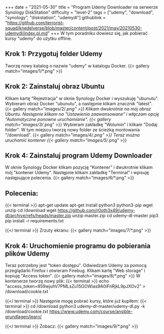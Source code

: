 +++
date = "2021-05-30"
title = "Program Udemy Downloader na serwerze Synology DiskStation"
difficulty = "level-2"
tags = ["udemy", "download", "synology", "diskstation", "udemydl"]
githublink = "https://github.com/terrorist-squad/knedelverse/blob/master/content/post/2021/may/20210530-udemydl/index.pl.md"
+++
W tym poradniku dowiesz się, jak pobierać kursy "udemy" do użytku offline.
## Krok 1: Przygotuj folder Udemy
Tworzę nowy katalog o nazwie "udemy" w katalogu Docker.
{{< gallery match="images/1/*.png" >}}

## Krok 2: Zainstaluj obraz Ubuntu
Klikam kartę "Rejestracja" w oknie Synology Docker i wyszukuję "ubunutu". Wybieram obraz Docker "ubunutu", a następnie klikam znacznik "latest".
{{< gallery match="images/2/*.png" >}}
Klikam dwukrotnie na mój obraz Ubuntu. Następnie klikam na "Ustawienia zaawansowane" i włączam opcję "Automatyczne ponowne uruchamianie".
{{< gallery match="images/3/*.png" >}}
Wybieram zakładkę "Wolumin" i klikam "Dodaj folder". W tym miejscu tworzę nowy folder ze ścieżką montowania "/download".
{{< gallery match="images/4/*.png" >}}
Teraz można uruchomić kontener
{{< gallery match="images/5/*.png" >}}

## Krok 4: Zainstaluj program Udemy Downloader
W oknie Synology Docker klikam pozycję "Kontener" i dwukrotnie klikam mój "kontener Udemy". Następnie klikam zakładkę "Terminal" i wpisuję następujące polecenia.
{{< gallery match="images/6/*.png" >}}

##  Polecenia:

{{< terminal >}}
apt-get update
apt-get install python3 python3-pip wget unzip
cd /download
wget https://github.com/r0oth3x49/udemy-dl/archive/refs/heads/master.zip
unzip master.zip
cd udemy-dl-master
pip3 pip install -r requirements.txt

{{</ terminal >}}
Zrzuty ekranu:
{{< gallery match="images/7/*.png" >}}

## Krok 4: Uruchomienie programu do pobierania plików Udemy
Teraz potrzebny jest "token dostępu". Odwiedzam Udemy za pomocą przeglądarki Firefox i otwieram Firebug. Klikam kartę "Web storage" i kopiuję "Access token".
{{< gallery match="images/8/*.png" >}}
W kontenerze tworzę nowy plik:
{{< terminal >}}
echo "access_token=859wjuhV7PMLsZu15GOWias9A0iFnRjkL9pJXOv2" > /download/cookie.txt

{{</ terminal >}}
Następnie mogę pobrać kursy, które już kupiłem:
{{< terminal >}}
cd /download
python3 udemy-dl-master/udemy-dl.py -k /download/cookie.txt https://www.udemy.com/course/ansible-grundlagen/learn/

{{</ terminal >}}
Zobacz:
{{< gallery match="images/9/*.png" >}}

